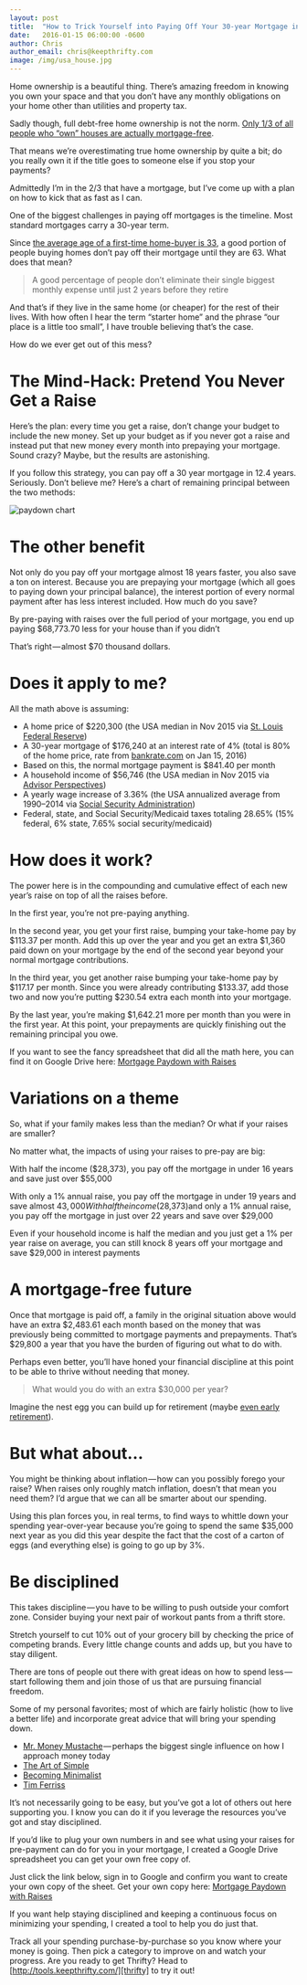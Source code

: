 ```yaml
---
layout: post
title:  "How to Trick Yourself into Paying Off Your 30-year Mortgage in 12.4 years and Saving $68,000"
date:   2016-01-15 06:00:00 -0600
author: Chris
author_email: chris@keepthrifty.com
image: /img/usa_house.jpg
---
```


Home ownership is a beautiful thing. There’s amazing freedom in knowing you own your space and that you don’t have any monthly obligations on your home other than utilities and property tax.

Sadly though, full debt-free home ownership is not the norm. [Only 1/3 of all people who “own” houses are actually mortgage-free][one-third-mortgage-free].

That means we’re overestimating true home ownership by quite a bit; do you really own it if the title goes to someone else if you stop your payments?

Admittedly I’m in the 2/3 that have a mortgage, but I’ve come up with a plan on how to kick that as fast as I can.

One of the biggest challenges in paying off mortgages is the timeline. Most standard mortgages carry a 30-year term.

Since [the average age of a first-time home-buyer is 33][average-age-first-time-home], a good portion of people buying homes don’t pay off their mortgage until they are 63. What does that mean?

> A good percentage of people don’t eliminate their single biggest monthly expense until just 2 years before they retire

And that’s if they live in the same home (or cheaper) for the rest of their lives. With how often I hear the term “starter home” and the phrase “our place is a little too small”, I have trouble believing that’s the case.

How do we ever get out of this mess?

# The Mind-Hack: Pretend You Never Get a Raise #

Here’s the plan: every time you get a raise, don’t change your budget to include the new money.
Set up your budget as if you never got a raise and instead put that new money every month into prepaying your mortgage. Sound crazy? Maybe, but the results are astonishing.

If you follow this strategy, you can pay off a 30 year mortgage in 12.4 years. Seriously. Don’t believe me? Here’s a chart of remaining principal between the two methods:

![paydown chart][paydown-chart]

# The other benefit #

Not only do you pay off your mortgage almost 18 years faster, you also save a ton on interest. Because you are prepaying your mortgage (which all goes to paying down your principal balance), the interest portion of every normal payment after has less interest included. How much do you save?

By pre-paying with raises over the full period of your mortgage, you end up paying $68,773.70 less for your house than if you didn’t

That’s right — almost $70 thousand dollars.

# Does it apply to me? #

All the math above is assuming:

* A home price of $220,300 (the USA median in Nov 2015 via [St. Louis Federal Reserve][median-home-price])
* A 30-year mortgage of $176,240 at an interest rate of 4% (total is 80% of the home price, rate from [bankrate.com][mortgage-rate] on Jan 15, 2016)
* Based on this, the normal mortgage payment is $841.40 per month
* A household income of $56,746 (the USA median in Nov 2015 via [Advisor Perspectives][household-income])
* A yearly wage increase of 3.36% (the USA annualized average from 1990–2014 via [Social Security Administration][wage-increase])
* Federal, state, and Social Security/Medicaid taxes totaling 28.65% (15% federal, 6% state, 7.65% social security/medicaid)

# How does it work? #

The power here is in the compounding and cumulative effect of each new year’s raise on top of all the raises before.

In the first year, you’re not pre-paying anything.

In the second year, you get your first raise, bumping your take-home pay by $113.37 per month. Add this up over the year and you get an extra $1,360 paid down on your mortgage by the end of the second year beyond your normal mortgage contributions.

In the third year, you get another raise bumping your take-home pay by $117.17 per month. Since you were already contributing $133.37, add those two and now you’re putting $230.54 extra each month into your mortgage.

By the last year, you’re making $1,642.21 more per month than you were in the first year. At this point, your prepayments are quickly finishing out the remaining principal you owe.

If you want to see the fancy spreadsheet that did all the math here, you can find it on Google Drive here:
[Mortgage Paydown with Raises][spreadsheet-read-only]

# Variations on a theme #

So, what if your family makes less than the median? Or what if your raises are smaller?

No matter what, the impacts of using your raises to pre-pay are big:

With half the income ($28,373), you pay off the mortgage in under 16 years and save just over $55,000

With only a 1% annual raise, you pay off the mortgage in under 19 years and save almost $43,000
With half the income ($28,373)and only a 1% annual raise, you pay off the mortgage in just over 22 years and save over $29,000

Even if your household income is half the median and you just get a 1% per year raise on average, you can still knock 8 years off your mortgage and save $29,000 in interest payments

# A mortgage-free future #

Once that mortgage is paid off, a family in the original situation above would have an extra $2,483.61 each month based on the money that was previously being committed to mortgage payments and prepayments. That’s $29,800 a year that you have the burden of figuring out what to do with.

Perhaps even better, you’ll have honed your financial discipline at this point to be able to thrive without needing that money.

> What would you do with an extra $30,000 per year?

Imagine the nest egg you can build up for retirement (maybe [even early retirement][mrmoneymustache]).

# But what about… #

You might be thinking about inflation — how can you possibly forego your raise? When raises only roughly match inflation, doesn’t that mean you need them? I’d argue that we can all be smarter about our spending.

Using this plan forces you, in real terms, to find ways to whittle down your spending year-over-year because you’re going to spend the same $35,000 next year as you did this year despite the fact that the cost of a carton of eggs (and everything else) is going to go up by 3%.

# Be disciplined #

This takes discipline — you have to be willing to push outside your comfort zone. Consider buying your next pair of workout pants from a thrift store.

Stretch yourself to cut 10% out of your grocery bill by checking the price of competing brands. Every little change counts and adds up, but you have to stay diligent.

There are tons of people out there with great ideas on how to spend less — start following them and join those of us that are pursuing financial freedom.

Some of my personal favorites; most of which are fairly holistic (how to live a better life) and incorporate great advice that will bring your spending down.

* [Mr. Money Mustache][mrmoneymustache] — perhaps the biggest single influence on how I approach money today
* [The Art of Simple][art-of-simple]
* [Becoming Minimalist][becoming-minimalist]
* [Tim Ferriss][tim-ferriss]

It’s not necessarily going to be easy, but you’ve got a lot of others out here supporting you. I know you can do it if you leverage the resources you’ve got and stay disciplined.

If you’d like to plug your own numbers in and see what using your raises for pre-payment can do for you in your mortgage, I created a Google Drive spreadsheet you can get your own free copy of.

Just click the link below, sign in to Google and confirm you want to create your own copy of the sheet. Get your own copy here:
[Mortgage Paydown with Raises][spreadsheet-copy]

If you want help staying disciplined and keeping a continuous focus on minimizing your spending, I created a tool to help you do just that.

Track all your spending purchase-by-purchase so you know where your money is going. Then pick a category to improve on and watch your progress. Are you ready to get Thrifty?
Head to [http://tools.keepthrifty.com/][thrifty] to try it out!

[one-third-mortgage-free]: http://fivethirtyeight.com/datalab/how-many-homeowners-have-paid-off-their-mortgages/
[average-age-first-time-home]: http://nationalmortgageprofessional.com/news/55433/zillow-average-first-time-homebuyer-33-years-age
[median-home-price]: https://research.stlouisfed.org/fred2/series/HOSMEDUSM052N
[mortgage-rate]: http://bankrate.com/
[household-income]: http://www.advisorperspectives.com/dshort/updates/Median-Household-Income-Update
[wage-increase]: https://www.ssa.gov/oact/cola/awidevelop.html
[spreadsheet-read-only]: https://docs.google.com/spreadsheets/d/13Ss863vkgDHEWuuGbYyyz1nyWDQtn-3n89UcPIskLrY/edit?usp=sharing
[spreadsheet-copy]: https://docs.google.com/spreadsheets/d/13Ss863vkgDHEWuuGbYyyz1nyWDQtn-3n89UcPIskLrY/copy
[mrmoneymustache]: http://mrmoneymustache.com/
[art-of-simple]: http://theartofsimple.net/
[becoming-minimalist]: http://www.becomingminimalist.com/
[tim-ferriss]: http://fourhourworkweek.com/blog/
[thrifty]: http://tools.keepthrifty.com/

[paydown-chart]: {{site.url}}/img/mortgage-paydown-chart.png "Mortgage paydown chart"
